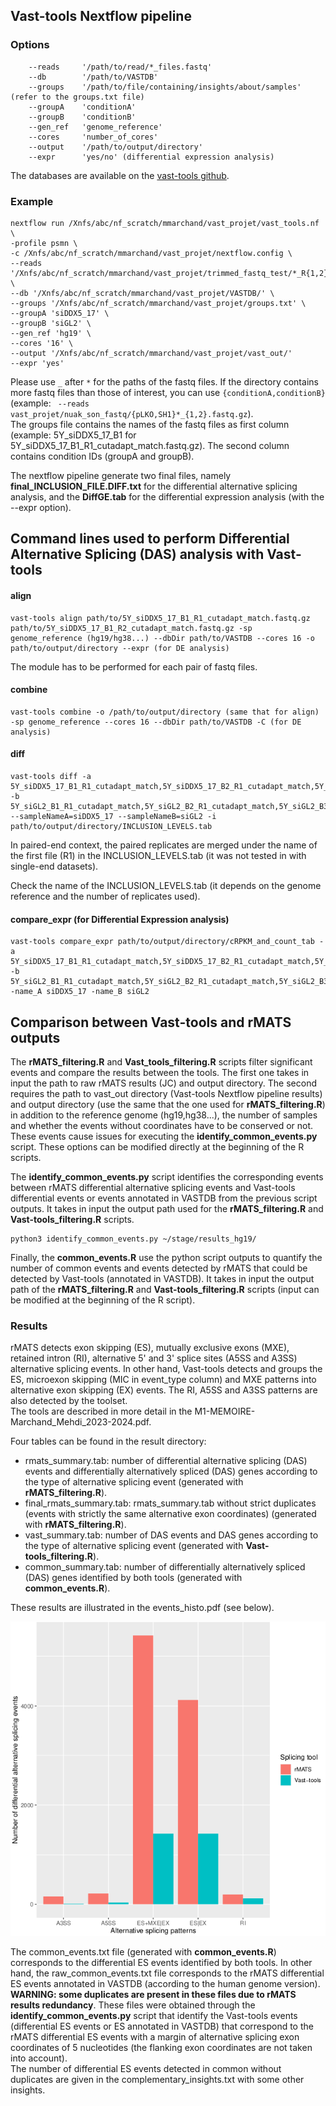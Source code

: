 ## Vast-tools Nextflow pipeline

### Options

```
    --reads     '/path/to/read/*_files.fastq'
    --db        '/path/to/VASTDB' 
    --groups    '/path/to/file/containing/insights/about/samples' (refer to the groups.txt file) 
    --groupA    'conditionA' 
    --groupB    'conditionB' 
    --gen_ref   'genome_reference' 
    --cores     'number_of_cores' 
    --output    '/path/to/output/directory'
    --expr      'yes/no' (differential expression analysis)
``` 

The databases are available on the [vast-tools github](https://github.com/vastgroup/vast-tools).

### Example

```
nextflow run /Xnfs/abc/nf_scratch/mmarchand/vast_projet/vast_tools.nf \
-profile psmn \
-c /Xnfs/abc/nf_scratch/mmarchand/vast_projet/nextflow.config \
--reads '/Xnfs/abc/nf_scratch/mmarchand/vast_projet/trimmed_fastq_test/*_R{1,2}_cutadapt_match.fastq.gz' \
--db '/Xnfs/abc/nf_scratch/mmarchand/vast_projet/VASTDB/' \
--groups '/Xnfs/abc/nf_scratch/mmarchand/vast_projet/groups.txt' \
--groupA 'siDDX5_17' \
--groupB 'siGL2' \
--gen_ref 'hg19' \
--cores '16' \
--output '/Xnfs/abc/nf_scratch/mmarchand/vast_projet/vast_out/'
--expr 'yes'
```

Please use ```_``` after ```*``` for the paths of the fastq files. If the directory contains more fastq files than those of interest, you can use ``` {conditionA,conditionB} ``` (example: ``` --reads vast_projet/nuak_son_fastq/{pLKO,SH1}*_{1,2}.fastq.gz```).  
The groups file contains the names of the fastq files as first column (example: 5Y_siDDX5_17_B1 for 5Y_siDDX5_17_B1_R1_cutadapt_match.fastq.gz). The second column contains condition IDs (groupA and groupB).

The nextflow pipeline generate two final files, namely **final_INCLUSION_FILE.DIFF.txt** for the differential alternative splicing analysis, and the **DiffGE.tab** for the differential expression analysis (with the --expr option).

## Command lines used to perform Differential Alternative Splicing (DAS) analysis with Vast-tools

#### align

```
vast-tools align path/to/5Y_siDDX5_17_B1_R1_cutadapt_match.fastq.gz path/to/5Y_siDDX5_17_B1_R2_cutadapt_match.fastq.gz -sp genome_reference (hg19/hg38...) --dbDir path/to/VASTDB --cores 16 -o path/to/output/directory --expr (for DE analysis)
```

The module has to be performed for each pair of fastq files. 

#### combine

```
vast-tools combine -o /path/to/output/directory (same that for align) -sp genome_reference --cores 16 --dbDir path/to/VASTDB -C (for DE analysis)
```

#### diff

```
vast-tools diff -a 5Y_siDDX5_17_B1_R1_cutadapt_match,5Y_siDDX5_17_B2_R1_cutadapt_match,5Y_siDDX5_17_B3_R1_cutadapt_match -b 5Y_siGL2_B1_R1_cutadapt_match,5Y_siGL2_B2_R1_cutadapt_match,5Y_siGL2_B3_R1_cutadapt_match --sampleNameA=siDDX5_17 --sampleNameB=siGL2 -i path/to/output/directory/INCLUSION_LEVELS.tab 
```

In paired-end context, the paired replicates are merged under the name of the first file (R1) in the INCLUSION_LEVELS.tab (it was not tested in with single-end datasets).

Check the name of the INCLUSION_LEVELS.tab (it depends on the genome reference and the number of replicates used). 

#### compare_expr (for Differential Expression analysis)

```
vast-tools compare_expr path/to/output/directory/cRPKM_and_count_tab -a 5Y_siDDX5_17_B1_R1_cutadapt_match,5Y_siDDX5_17_B2_R1_cutadapt_match,5Y_siDDX5_17_B3_R1_cutadapt_match -b 5Y_siGL2_B1_R1_cutadapt_match,5Y_siGL2_B2_R1_cutadapt_match,5Y_siGL2_B3_R1_cutadapt_match -name_A siDDX5_17 -name_B siGL2
```

## Comparison between Vast-tools and rMATS outputs

The **rMATS_filtering.R**  and **Vast_tools_filtering.R** scripts filter significant events and compare the results between the tools. The first one takes in input the path to raw rMATS results (JC) and output directory. The second requires the path to vast_out directory (Vast-tools Nextflow pipeline results) and output directory (use the same that the one used for **rMATS_filtering.R**) in addition to the reference genome (hg19,hg38...), the number of samples and whether the events without coordinates have to be conserved or not. These events cause issues for executing the **identify_common_events.py** script. These options can be modified directly at the beginning of the R scripts.  

The **identify_common_events.py** script identifies the corresponding events between rMATS differential alternative splicing events and Vast-tools differential events or events annotated in VASTDB from the previous script outputs. It takes in input the output path used for the **rMATS_filtering.R** and  **Vast-tools_filtering.R** scripts.

```
python3 identify_common_events.py ~/stage/results_hg19/
```

Finally, the **common_events.R** use the python script outputs to quantify the number of common events and events detected by rMATS that could be detected by Vast-tools (annotated in VASTDB). It takes in input the output path of the **rMATS_filtering.R** and  **Vast-tools_filtering.R** scripts (input can be modified at the beginning of the R script).

### Results

rMATS detects exon skipping (ES), mutually exclusive exons (MXE), retained intron (RI), alternative 5' and 3' splice sites (A5SS and A3SS) alternative splicing events. In other hand, Vast-tools detects and groups the ES, microexon skipping (MIC in event_type column) and MXE patterns into alternative exon skipping (EX) events. The RI, A5SS and A3SS patterns are also detected by the toolset.  
The tools are described in more detail in the M1-MEMOIRE-Marchand_Mehdi_2023-2024.pdf.

Four tables can be found in the result directory:  
  - rmats_summary.tab: number of differential alternative splicing (DAS) events and differentially alternatively spliced (DAS) genes according to the type of alternative splicing event (generated with **rMATS_filtering.R**).  
  - final_rmats_summary.tab: rmats_summary.tab without strict duplicates (events with strictly the same alternative exon coordinates) (generated with **rMATS_filtering.R**).  
  - vast_summary.tab: number of DAS events and DAS genes according to the type of alternative splicing event (generated with **Vast-tools_filtering.R**). 
  - common_summary.tab: number of differentially alternatively spliced (DAS) genes identified by both tools (generated with **common_events.R**).

These results are illustrated in the events_histo.pdf (see below).

![DAS_plot](https://github.com/mehdiretif/M1_internship/blob/main/image/example_events_histo.png)


The common_events.txt file (generated with **common_events.R**) corresponds to the differential ES events identified by both tools. In other hand, the raw_common_events.txt file corresponds to the rMATS differential ES events annotated in VASTDB (according to the human genome version). **WARNING: some duplicates are present in these files due to rMATS results redundancy**. These files were obtained through the **identify_common_events.py** script that identify the Vast-tools events (differential ES events or ES annotated in VASTDB) that correspond to the rMATS differential ES events with a margin of alternative splicing exon coordinates of 5 nucleotides (the flanking exon coordinates are not taken into account).  
The number of differential ES events detected in common without duplicates are given in the complementary_insights.txt with some other insights. 

